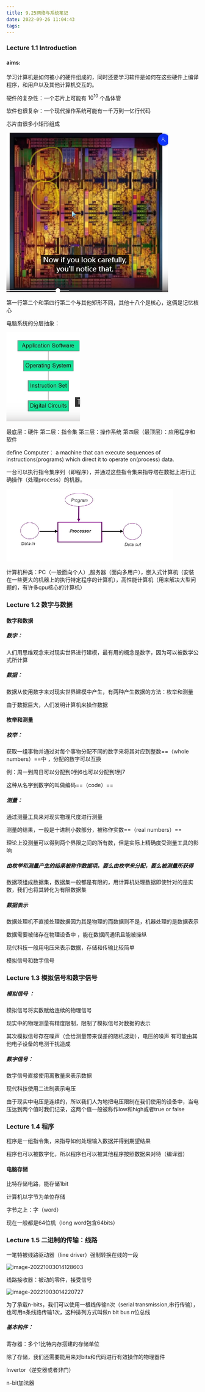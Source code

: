 ```yaml
---
title: 9.25网络与系统笔记
date: 2022-09-26 11:04:43
tags:
---
```


### Lecture 1.1 Introduction

#### aims:

学习计算机是如何被小的硬件组成的，同时还要学习软件是如何在这些硬件上编译程序，和用户以及其他计算机交互的。

硬件的复杂性：一个芯片上可能有 $10^{10}$ 个晶体管

软件也很复杂：一个现代操作系统可能有一千万到一亿行代码

芯片由很多小矩形组成

![image-20220929143332014](9-25网络与系统笔记/image-20220929143332014.png)

第一行第二个和第四行第二个与其他矩形不同，其他十八个是核心，这俩是记忆核心

电脑系统的分层抽象：

![image-20220929143717924](9-25网络与系统笔记/image-20220929143717924.png)

最底层：硬件 第二层：指令集 第三层：操作系统 第四层（最顶层）：应用程序和软件

define Computer： a machine that can execute sequences of instructions(programs) which direct it to operate on(process) data.

一台可以执行指令集序列（即程序），并通过这些指令集来指导塔在数据上进行正确操作（处理process）的机器。

![image-20220929144424674](9-25网络与系统笔记/image-20220929144424674.png)

计算机种类：PC（一般面向个人）,服务器（面向多用户），嵌入式计算机（安装在一些更大的机器上的执行特定程序的计算机），高性能计算机（用来解决大型问题的，有许多cpu核心的计算机）

### Lecture 1.2 数字与数据

#### 数字和数据

##### 数字：

人们用思维观念来对现实世界进行建模，最有用的概念是数字，因为可以被数学公式所计算

##### 数据：

数据从使用数字来对现实世界建模中产生，有两种产生数据的方法：枚举和测量

由于数据巨大，人们发明计算机来操作数据

#### 枚举和测量

##### 枚举：

获取一组事物并通过对每个事物分配不同的数字来将其对应到整数==（whole numbers）==中 ，分配的数字可以互换

例：周一到周日可以分配到0到6也可以分配到1到7

这种从名字到数字的叫做编码==（code）==

##### 测量：

通过测量工具来对现实物理尺度进行测量

测量的结果，一般是十进制小数部分，被称作实数==（real numbers）==

理论上没测量可以得到两个界限之间的所有数，但是实际上精确度受测量工具的影响  

##### 由枚举和测量产生的结果被称作数据项。要么由枚举来分配，要么被测量所获得

数据项组成数据集，数据集一般都是有限的，用计算机处理数据即使针对的是实数，我们也将其转化为有限数据集

##### 数据表示

数据处理机不直接处理数据因为其是物理的而数据则不是，机器处理的是数据表示

数据需要被储存在物理设备中 ，能在数据间通讯且能被操纵

现代科技一般用电压来表示数据，存储和传输比较简单

模拟信号和数字信号

### Lecture 1.3 模拟信号和数字信号

##### 模拟信号 ：

模拟信号将实数赋给连续的物理信号

现实中的物理测量有精度限制，限制了模拟信号对数据的表示

其次模拟信号存在噪声（会给测量带来误差的随机波动），电压的噪声 有可能由其他电子设备的电测干扰造成

##### 数字信号：

数字信号直接使用离散量来表示数据

现代科技使用二进制表示电压

由于现实中电压是连续的，所以我们人为地把电压限制在我们使用的设备中，当电压达到两个值时我们记录，这两个值一般被称作low和high或者true or false

###  Lecture 1.4 程序

程序是一组指令集，来指导如何处理输入数据并得到期望结果

程序也可以被数字化，所以程序也可以被其他程序按照数据来对待（编译器）

#### 电脑存储

 比特存储电路，能存储1bit

计算机以字节为单位存储

字节之上：字（word）

现在一般都是64位机（long word包含64bits）



###  Lecture 1.5 二进制的传输：线路

 一笔特被线路驱动器（line driver）强制转换在线的一段

![image-20221003014128603](C:\Users\Admin\ShearPlume.github.io\source\_posts\9-25网络与系统笔记\image-20221003014128603.png)

线路接收器：被动的零件，接受信号

![image-20221003014220727](C:\Users\Admin\ShearPlume.github.io\source\_posts\9-25网络与系统笔记\image-20221003014220727.png)

为了承载n-bits，我们可以使用一根线传输n次（serial transmission,串行传输），也可用n条线路传输1次，这种排列方式叫做n bit bus n位总线

##### 基本构件：

寄存器：多个1比特内存搭建的存储单位

除了存储，我们还需要能用来对bits和代码进行有效操作的物理器件

Invertor（逆变器或者非门）

n-bit加法器

 

